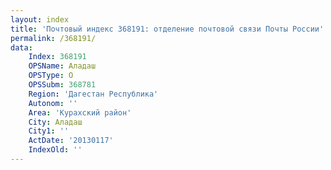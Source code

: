 ```yaml
---
layout: index
title: 'Почтовый индекс 368191: отделение почтовой связи Почты России'
permalink: /368191/
data:
    Index: 368191
    OPSName: Аладаш
    OPSType: О
    OPSSubm: 368781
    Region: 'Дагестан Республика'
    Autonom: ''
    Area: 'Курахский район'
    City: Аладаш
    City1: ''
    ActDate: '20130117'
    IndexOld: ''
---
```

